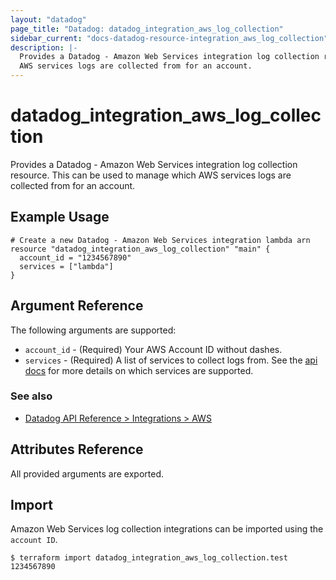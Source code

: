 ```yaml
---
layout: "datadog"
page_title: "Datadog: datadog_integration_aws_log_collection"
sidebar_current: "docs-datadog-resource-integration_aws_log_collection"
description: |-
  Provides a Datadog - Amazon Web Services integration log collection resource. This can be used to manage which 
  AWS services logs are collected from for an account.
---
```


# datadog_integration_aws_log_collection

Provides a Datadog - Amazon Web Services integration log collection resource. This can be used to manage which 
AWS services logs are collected from for an account.

## Example Usage

```hcl
# Create a new Datadog - Amazon Web Services integration lambda arn
resource "datadog_integration_aws_log_collection" "main" {
  account_id = "1234567890"
  services = ["lambda"]
}
```

## Argument Reference

The following arguments are supported:

* `account_id` - (Required) Your AWS Account ID without dashes.
* `services` - (Required) A list of services to collect logs from. See the 
[api docs](https://docs.datadoghq.com/api/?lang=bash#get-list-of-aws-log-ready-services) for more details on which 
services are supported.

### See also
* [Datadog API Reference > Integrations > AWS](https://docs.datadoghq.com/api/?lang=bash#aws)

## Attributes Reference

All provided arguments are exported.

## Import

Amazon Web Services log collection integrations can be imported using the `account ID`.

```
$ terraform import datadog_integration_aws_log_collection.test 1234567890
```
